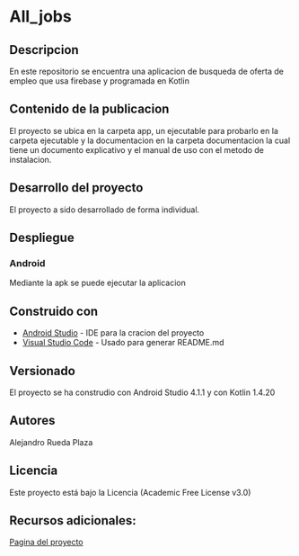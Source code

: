 # All_jobs

## Descripcion
En este repositorio se encuentra una aplicacion de busqueda de oferta de empleo que usa firebase y programada en Kotlin

## Contenido de la publicacion
El proyecto se ubica en la carpeta app, un ejecutable para probarlo en la carpeta ejecutable y la documentacion en la carpeta documentacion la cual tiene un documento explicativo y el manual de uso con el metodo de instalacion.

## Desarrollo del proyecto
El proyecto a sido desarrollado de forma individual.

## Despliegue

### Android
Mediante la apk se puede ejecutar la aplicacion

## Construido con

* [Android Studio](https://developer.android.com/studio) - IDE para la cracion del proyecto
* [Visual Studio Code](https://code.visualstudio.com/) - Usado para generar README.md

## Versionado
El proyecto se ha construdio con Android Studio 4.1.1 y con Kotlin 1.4.20

## Autores
Alejandro Rueda Plaza

## Licencia
Este proyecto está bajo la Licencia (Academic Free License v3.0)

## Recursos adicionales:
[Pagina del proyecto](https://github.com/AlejandroRuedaPlaza/All_jobs)
